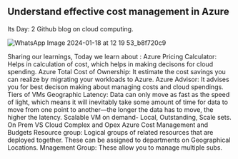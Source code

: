 ## Understand effective cost management in Azure

Its Day: 2 Github blog on cloud computing.


![WhatsApp Image 2024-01-18 at 12 19 53_b8f720c9](https://github.com/PranjaliBhardwaj/100DaysofCloud/assets/146981751/3153ad70-03ac-49e1-ae69-96dafd29f84d)

Sharing our learnings, Today we learn about :
Azure Pricing Calculator: Helps in calculation of cost, which helps in making decisons for cloud spending.
Azure Total Cost of Ownership: It estimate the cost savings you can realize by migrating your workloads to Azure.
Azure Advisor: It advises you for best decison making about managing costs and cloud spendings.
Tiers of VMs
Geographic Latency: Data can only move as fast as the speed of light, which means it will inevitably take some amount of time for data to move from one point to another—the longer the data has to move, the higher the latency.
Scalable VM on demand- Local, Outstanding, Scale sets.
On Prem VS Cloud Complex and Opex
Azure Cost Management and Budgets
Resource group: Logical groups of related resources that are deployed together. These can be assigned to departments on Geographical Locations.
Mnagement Group: These allow you to manage multiple subs.

